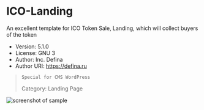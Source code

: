 ICO-Landing
=====================
An excellent template for ICO Token Sale, Landing, which will collect buyers of the token

* Version: 5.1.0
* License: GNU 3
* Author: Inc. Defina
* Author URI: <https://defina.ru>


> `Special for CMS WordPress`
> 
> Category: Landing Page

![screenshot of sample](https://defina.ru/tokensale.jpg)
